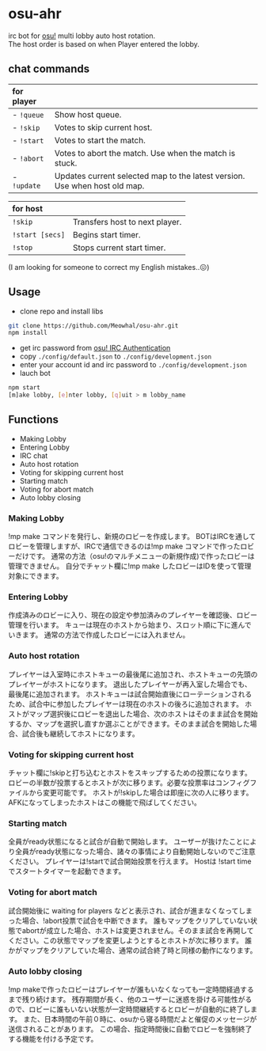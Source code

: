 # osu-ahr
irc bot for [osu!](https://osu.ppy.sh/home) multi lobby auto host rotation.  
The host order is based on when Player entered the lobby.

## chat commands
|for player||
|:--|:--|
|- `!queue`| Show host queue.|
|- `!skip `| Votes to skip current host.|
|- `!start`| Votes to start the match.|
|- `!abort`| Votes to abort the match. Use when the match is stuck.|
|- `!update`| Updates current selected map to the latest version. Use when host old map.|

 
|for host||
|:--|:--|
|`!skip`| Transfers host to next player.|
|`!start [secs]`| Begins start timer.|
|`!stop`| Stops current start timer.|

(I am looking for someone to correct my English mistakes..😖)


## Usage
+ clone repo and install libs
```bash
git clone https://github.com/Meowhal/osu-ahr.git
npm install
```
+ get irc password from [osu! IRC Authentication](https://osu.ppy.sh/p/irc)
+ copy `./config/default.json` to `./config/development.json`
+ enter your account id and irc password to `./config/development.json`
+ lauch bot
```bash 
npm start
[m]ake lobby, [e]nter lobby, [q]uit > m lobby_name
```

## Functions
- Making Lobby
- Entering Lobby
- IRC chat
- Auto host rotation
- Voting for skipping current host
- Starting match
- Voting for abort match
- Auto lobby closing

### Making Lobby
!mp make コマンドを発行し、新規のロビーを作成します。
BOTはIRCを通してロビーを管理しますが、IRCで通信できるのは!mp make コマンドで作ったロビーだけです。
通常の方法（osu!のマルチメニューの新規作成)で作ったロビーは管理できません。
自分でチャット欄に!mp make したロビーはIDを使って管理対象にできます。

### Entering Lobby
作成済みのロビーに入り、現在の設定や参加済みのプレイヤーを確認後、ロビー管理を行います。
キューは現在のホストから始まり、スロット順に下に進んでいきます。
通常の方法で作成したロビーには入れません。

### Auto host rotation
プレイヤーは入室時にホストキューの最後尾に追加され、ホストキューの先頭のプレイヤーがホストになります。
退出したプレイヤーが再入室した場合でも、最後尾に追加されます。
ホストキューは試合開始直後にローテーションされるため、試合中に参加したプレイヤーは現在のホストの後ろに追加されます。
ホストがマップ選択後にロビーを退出した場合、次のホストはそのまま試合を開始するか、マップを選択し直すか選ぶことができます。そのまま試合を開始した場合、試合後も継続してホストになります。

### Voting for skipping current host
チャット欄に!skipと打ち込むとホストをスキップするための投票になります。ロビーの半数が投票するとホストが次に移ります。必要な投票率はコンフィグファイルから変更可能です。
ホストが!skipした場合は即座に次の人に移ります。
AFKになってしまったホストはこの機能で飛ばしてください。

### Starting match
全員がready状態になると試合が自動で開始します。
ユーザーが抜けたことにより全員がready状態になった場合、諸々の事情により自動開始しないのでご注意ください。
プレイヤーは!startで試合開始投票を行えます。
Hostは !start time でスタートタイマーを起動できます。

### Voting for abort match
試合開始後に waiting for players などと表示され、試合が進まなくなってしまった場合、!abort投票で試合を中断できます。
誰もマップをクリアしていない状態でabortが成立した場合、ホストは変更されません。そのまま試合を再開してください。この状態でマップを変更しようとするとホストが次に移ります。
誰かがマップをクリアしていた場合、通常の試合終了時と同様の動作になります。

### Auto lobby closing
!mp makeで作ったロビーはプレイヤーが誰もいなくなっても一定時間経過するまで残り続けます。
残存期間が長く、他のユーザーに迷惑を掛ける可能性がるので、ロビーに誰もいない状態が一定時間継続するとロビーが自動的に終了します。
また、日本時間の午前０時に、osuから寝る時間だよと催促のメッセージが送信されることがあります。
この場合、指定時間後に自動でロビーを強制終了する機能を付ける予定です。
